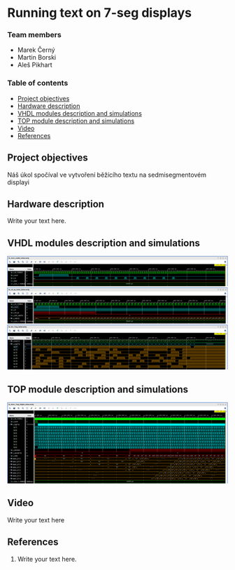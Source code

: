 # Running text on 7-seg displays

### Team members

* Marek Černý
* Martin Borski
* Aleš Pikhart

### Table of contents

* [Project objectives](#objectives)
* [Hardware description](#hardware)
* [VHDL modules description and simulations](#modules)
* [TOP module description and simulations](#top)
* [Video](#video)
* [References](#references)

<a name="objectives"></a>

## Project objectives

Náš úkol spočíval ve vytvoření běžícího textu na sedmisegmentovém displayi

<a name="hardware"></a>

## Hardware description

Write your text here.

<a name="modules"></a>

## VHDL modules description and simulations

![clock](images/waveforms_clock.png)
![counter](images/waveforms_cnt.png)
![hex7seg](images/waveforms_hex7seg.png)

<a name="top"></a>

## TOP module description and simulations

![driver](images/waveforms_driver.png)

<a name="video"></a>

## Video

Write your text here

<a name="references"></a>

## References

1. Write your text here.
